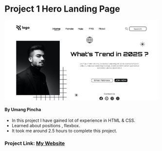 # Project 1 Hero Landing Page

![My Imge](./thumbnail.png)


#### By Umang Pincha

- In this project I have gained lot of experience in HTML & CSS.
- Learned about positions , flexbox.
- It took me around 2.5 hours to complete this project.

### Project Link: [My Website]()